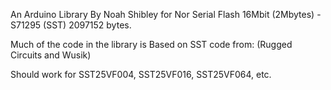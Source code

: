 An Arduino Library By Noah Shibley for Nor Serial Flash 16Mbit (2Mbytes) - S71295 (SST) 2097152 bytes.

Much of the code in the library is Based on SST code from: (Rugged Circuits and Wusik)

Should work for SST25VF004, SST25VF016, SST25VF064, etc.               
